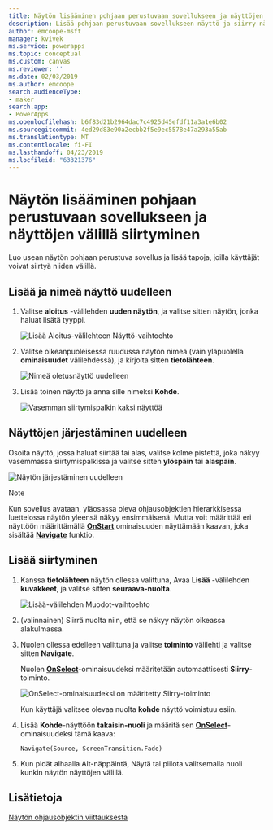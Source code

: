 ```yaml
---
title: Näytön lisääminen pohjaan perustuvaan sovellukseen ja näyttöjen välillä siirtyminen | Microsoft Docs
description: Lisää pohjaan perustuvaan sovellukseen näyttö ja siirry näytöstä toiseen eteen- ja taaksepäin osoittavilla nuolilla PowerAppsissa
author: emcoope-msft
manager: kvivek
ms.service: powerapps
ms.topic: conceptual
ms.custom: canvas
ms.reviewer: ''
ms.date: 02/03/2019
ms.author: emcoope
search.audienceType:
- maker
search.app:
- PowerApps
ms.openlocfilehash: b6f83d21b2964dac7c4925d45efdf11a3a1e6b02
ms.sourcegitcommit: 4ed29d83e90a2ecbb2f5e9ec5578e47a293a55ab
ms.translationtype: MT
ms.contentlocale: fi-FI
ms.lasthandoff: 04/23/2019
ms.locfileid: "63321376"
---
```

# <a name="add-a-screen-to-a-canvas-app-and-navigate-between-screens"></a>Näytön lisääminen pohjaan perustuvaan sovellukseen ja näyttöjen välillä siirtyminen

Luo usean näytön pohjaan perustuva sovellus ja lisää tapoja, joilla käyttäjät voivat siirtyä niiden välillä.

## <a name="add-and-rename-a-screen"></a>Lisää ja nimeä näyttö uudelleen

1. Valitse **aloitus** -välilehden **uuden näytön**, ja valitse sitten näytön, jonka haluat lisätä tyyppi.

    ![Lisää Aloitus-välilehteen Näyttö-vaihtoehto](./media/add-screen-context-variables/add-screen.png)

2. Valitse oikeanpuoleisessa ruudussa näytön nimeä (vain yläpuolella **ominaisuudet** välilehdessä), ja kirjoita sitten **tietolähteen**.

    ![Nimeä oletusnäyttö uudelleen](./media/add-screen-context-variables/name-source-screen.png)

3. Lisää toinen näyttö ja anna sille nimeksi **Kohde**.

    ![Vasemman siirtymispalkin kaksi näyttöä](./media/add-screen-context-variables/two-screens-in-nav.png)

## <a name="reorder-screens"></a>Näyttöjen järjestäminen uudelleen

Osoita näyttö, jossa haluat siirtää tai alas, valitse kolme pistettä, joka näkyy vasemmassa siirtymispalkissa ja valitse sitten **ylöspäin** tai **alaspäin**.

![Näytön järjestäminen uudelleen](./media/add-screen-context-variables/reorder-screen.png)

> [!NOTE]
> Kun sovellus avataan, yläosassa oleva ohjausobjektien hierarkkisessa luettelossa näytön yleensä näkyy ensimmäisenä. Mutta voit määrittää eri näyttöön määrittämällä **[OnStart](controls/control-screen.md)** ominaisuuden näyttämään kaavan, joka sisältää **[Navigate](functions/function-navigate.md)** funktio.

## <a name="add-navigation"></a>Lisää siirtyminen

1. Kanssa **tietolähteen** näytön ollessa valittuna, Avaa **Lisää** -välilehden **kuvakkeet**, ja valitse sitten **seuraava-nuolta**.  

    ![Lisää-välilehden Muodot-vaihtoehto](./media/add-screen-context-variables/add-next-arrow.png)

2. (valinnainen) Siirrä nuolta niin, että se näkyy näytön oikeassa alakulmassa.

3. Nuolen ollessa edelleen valittuna ja valitse **toiminto** välilehti ja valitse sitten **Navigate**.

    Nuolen **[OnSelect](controls/properties-core.md)**-ominaisuudeksi määritetään automaattisesti **Siirry**-toiminto.

    ![OnSelect-ominaisuudeksi on määritetty Siirry-toiminto](./media/add-screen-context-variables/onselect-default.png)

    Kun käyttäjä valitsee olevaa nuolta **kohde** näyttö voimistuu esiin.

4. Lisää **Kohde**-näyttöön **takaisin-nuoli** ja määritä sen **[OnSelect](controls/properties-core.md)**-ominaisuudeksi tämä kaava:

    `Navigate(Source, ScreenTransition.Fade)`

5. Kun pidät alhaalla Alt-näppäintä, Näytä tai piilota valitsemalla nuoli kunkin näytön näyttöjen välillä.

## <a name="more-information"></a>Lisätietoja

[Näytön ohjausobjektin viittauksesta](controls/control-screen.md)